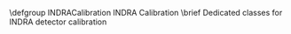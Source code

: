 \defgroup INDRACalibration INDRA Calibration
\brief Dedicated classes for INDRA detector calibration
